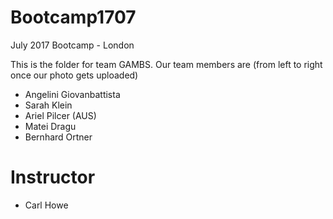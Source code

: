 # Bootcamp1707
July 2017 Bootcamp - London

This is the folder for team GAMBS. 
Our team members are (from left to right once our photo gets uploaded)

[](https://github.com/ThinkBigAnalytics/Bootcamp1707/blob/master/img/IMG_9183.jpg)

* Angelini Giovanbattista
* Sarah Klein
* Ariel Pilcer (AUS)
* Matei Dragu
* Bernhard Ortner

# Instructor
* Carl Howe

